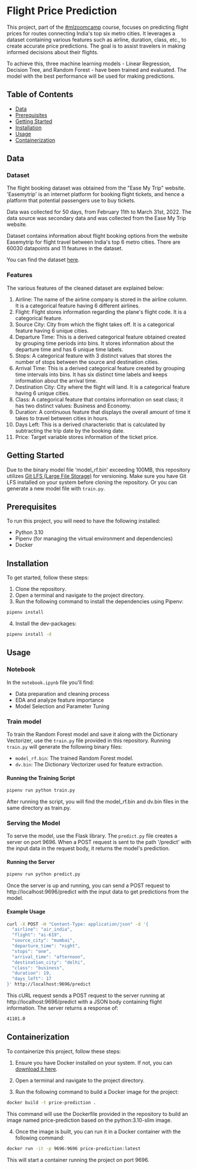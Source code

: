 # Flight Price Prediction

This project, part of the [#mlzoomcamp](https://github.com/DataTalksClub/machine-learning-zoomcamp/) course, focuses on predicting flight prices for routes connecting India's top six metro cities. It leverages a dataset containing various features such as airline, duration, class, etc., to create accurate price predictions. The goal is to assist travelers in making informed decisions about their flights.

To achieve this, three machine learning models - Linear Regression, Decision Tree, and Random Forest - have been trained and evaluated. The model with the best performance will be used for making predictions.

## Table of Contents
- [Data](#data)
- [Prerequisites](#prerequisites)
- [Getting Started](#getting-started)
- [Installation](#installation)
- [Usage](#usage)
- [Containerization](#containerization)

## Data

### Dataset

The flight booking dataset was obtained from the "Ease My Trip" website. 'Easemytrip' is an internet platform for booking flight tickets, and hence a platform that potential passengers use to buy tickets.

Data was collected for 50 days, from February 11th to March 31st, 2022. The data source was secondary data and was collected from the Ease My Trip website.

Dataset contains information about flight booking options from the website Easemytrip for flight travel between India's top 6 metro cities. There are 60030 datapoints and 11 features in the dataset.

You can find the dataset [here](https://www.kaggle.com/datasets/shubhambathwal/flight-price-prediction).

### Features

The various features of the cleaned dataset are explained below:
1) Airline: The name of the airline company is stored in the airline column. It is a categorical feature having 6 different airlines.
2) Flight: Flight stores information regarding the plane's flight code. It is a categorical feature.
3) Source City: City from which the flight takes off. It is a categorical feature having 6 unique cities.
4) Departure Time: This is a derived categorical feature obtained created by grouping time periods into bins. It stores information about the departure time and has 6 unique time labels.
5) Stops: A categorical feature with 3 distinct values that stores the number of stops between the source and destination cities.
6) Arrival Time: This is a derived categorical feature created by grouping time intervals into bins. It has six distinct time labels and keeps information about the arrival time.
7) Destination City: City where the flight will land. It is a categorical feature having 6 unique cities.
8) Class: A categorical feature that contains information on seat class; it has two distinct values: Business and Economy.
9) Duration: A continuous feature that displays the overall amount of time it takes to travel between cities in hours.
10) Days Left: This is a derived characteristic that is calculated by subtracting the trip date by the booking date.
11) Price: Target variable stores information of the ticket price.

## Getting Started

Due to the binary model file 'model_rf.bin' exceeding 100MB, this repository utilizes [Git LFS (Large File Storage)](https://git-lfs.com/) for versioning. Make sure you have Git LFS installed on your system before cloning the repository.
Or you can generate a new model file with `train.py`.

## Prerequisites

To run this project, you will need to have the following installed:

- Python 3.10
- Pipenv (for managing the virtual environment and dependencies)
- Docker

## Installation

To get started, follow these steps:

1. Clone the repository.
2. Open a terminal and navigate to the project directory.
3. Run the following command to install the dependencies using Pipenv:

```bash
pipenv install
```
4. Install the dev-packages:

```bash
pipenv install -d
```

## Usage

### Notebook

In the `notebook.ipynb` file you'll find:
  - Data preparation and cleaning process
  - EDA and analyze feature importance
  - Model Selection and Parameter Tuning


### Train model

To train the Random Forest model and save it along with the Dictionary Vectorizer, use the `train.py` file provided in this repository. Running `train.py` will generate the following binary files:

- `model_rf.bin`: The trained Random Forest model.
- `dv.bin`: The Dictionary Vectorizer used for feature extraction.

#### Running the Training Script

```bash
pipenv run python train.py
```
After running the script, you will find the model_rf.bin and dv.bin files in the same directory as train.py.

### Serving the Model

To serve the model, use the Flask library. The `predict.py` file creates a server on port 9696. When a POST request is sent to the path '/predict' with the input data in the request body, it returns the model's prediction.

#### Running the Server

```bash
pipenv run python predict.py
```
Once the server is up and running, you can send a POST request to http://localhost:9696/predict with the input data to get predictions from the model.

#### Example Usage

```bash
curl -X POST -H "Content-Type: application/json" -d '{
  "airline": "air_india",
  "flight": "ai-619",
  "source_city": "mumbai",
  "departure_time": "night",
  "stops": "one",
  "arrival_time": "afternoon",
  "destination_city": "delhi",
  "class": "business",
  "duration": 19,
  "days_left": 17
}' http://localhost:9696/predict
```
This cURL request sends a POST request to the server running at http://localhost:9696/predict with a JSON body containing flight information. The server returns a response of:
```bash
41101.0
```

## Containerization

To containerize this project, follow these steps:

1. Ensure you have Docker installed on your system. If not, you can [download it here](https://www.docker.com/get-started).

2. Open a terminal and navigate to the project directory.

3. Run the following command to build a Docker image for the project:

```bash
docker build -t price-prediction .
```

This command will use the Dockerfile provided in the repository to build an image named price-prediction based on the python:3.10-slim image.

4. Once the image is built, you can run it in a Docker container with the following command:

```bash
docker run -it -p 9696:9696 price-prediction:latest
```

This will start a container running the project on port 9696.